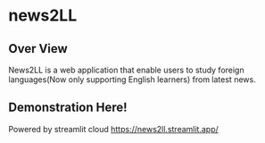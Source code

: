 # news2LL
## Over View
News2LL is a web application that enable users to study foreign languages(Now only supporting English learners) from latest news.

## Demonstration Here!
Powered by streamlit cloud
https://news2ll.streamlit.app/